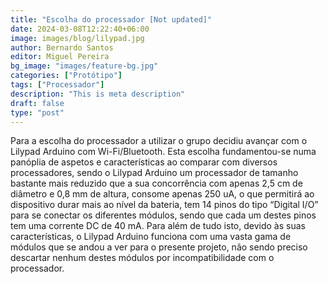 ```yaml
---
title: "Escolha do processador [Not updated]"
date: 2024-03-08T12:22:40+06:00
image: images/blog/lilypad.jpg
author: Bernardo Santos
editor: Miguel Pereira
bg_image: "images/feature-bg.jpg"
categories: ["Protótipo"]
tags: ["Processador"]
description: "This is meta description"
draft: false
type: "post"
---
```



Para a escolha do processador a utilizar o grupo decidiu avançar com o Lilypad Arduino com Wi-Fi/Bluetooth. Esta escolha fundamentou-se numa panóplia de aspetos e características ao comparar com diversos processadores, sendo o Lilypad Arduino um processador de tamanho bastante mais reduzido que a sua concorrência com apenas 2,5 cm de diâmetro e 0,8 mm de altura, consome apenas 250 uA, o que permitirá ao dispositivo durar mais ao nível da bateria, tem 14 pinos do tipo “Digital I/O” para se conectar os diferentes módulos, sendo que cada um destes pinos tem uma corrente DC de 40 mA. Para além de tudo isto, devido às suas características, o Lilypad Arduino funciona com uma vasta gama de módulos que se andou a ver para o presente projeto, não sendo preciso descartar nenhum destes módulos por incompatibilidade com o processador.